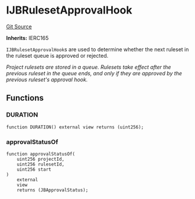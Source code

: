 # IJBRulesetApprovalHook
[Git Source](https://github.com/Bananapus/nana-core/blob/2998dca2fbd2658e2c8791d6dc8348147d69e28e/src/interfaces/IJBRulesetApprovalHook.sol)

**Inherits:**
IERC165

`IJBRulesetApprovalHook`s are used to determine whether the next ruleset in the ruleset queue is approved or
rejected.

*Project rulesets are stored in a queue. Rulesets take effect after the previous ruleset in the queue ends, and
only if they are approved by the previous ruleset's approval hook.*


## Functions
### DURATION


```solidity
function DURATION() external view returns (uint256);
```

### approvalStatusOf


```solidity
function approvalStatusOf(
    uint256 projectId,
    uint256 rulesetId,
    uint256 start
)
    external
    view
    returns (JBApprovalStatus);
```

